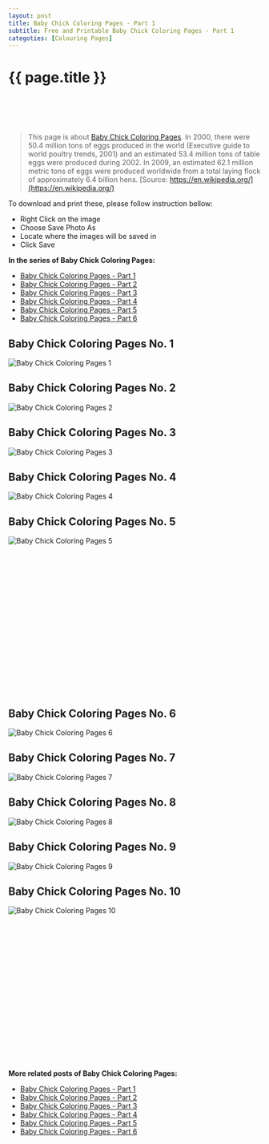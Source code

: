 ```yaml
---
layout: post
title: Baby Chick Coloring Pages - Part 1
subtitle: Free and Printable Baby Chick Coloring Pages - Part 1
categoties: [Colouring Pages]
---
```

{{ page.title }}
================
<script async src="//pagead2.googlesyndication.com/pagead/js/adsbygoogle.js"></script><!-- UnderTitleAds --> <ins class="adsbygoogle" style="display:inline-block;width:468px;height:60px" data-ad-client="ca-pub-6753140515841889" data-ad-slot="4010138290"></ins><script> (adsbygoogle = window.adsbygoogle || []).push({}); </script>

> This page is about [Baby Chick Coloring Pages](https://freecoloringpages.github.io/). In 2000, there were 50.4 million tons of eggs produced in the world (Executive guide to world poultry trends, 2001) and an estimated 53.4 million tons of table eggs were produced during 2002. In 2009, an estimated 62.1 million metric tons of eggs were produced worldwide from a total laying flock of approximately 6.4 billion hens. [Source: https://en.wikipedia.org/](https://en.wikipedia.org/)

To download and print these, please follow instruction bellow:
* Right Click on the image 
* Choose Save Photo As 
* Locate where the images will be saved in 
* Click Save

**In the series of Baby Chick Coloring Pages:**

* [Baby Chick Coloring Pages - Part 1](https://freecoloringpages.github.io/2017/12/05/Baby-Chick-Coloring-Pages-part-1.html)
* [Baby Chick Coloring Pages - Part 2](https://freecoloringpages.github.io/2017/12/05/Baby-Chick-Coloring-Pages-part-2.html)
* [Baby Chick Coloring Pages - Part 3](https://freecoloringpages.github.io/2017/12/05/Baby-Chick-Coloring-Pages-part-3.html)
* [Baby Chick Coloring Pages - Part 4](https://freecoloringpages.github.io/2017/12/05/Baby-Chick-Coloring-Pages-part-4.html)
* [Baby Chick Coloring Pages - Part 5](https://freecoloringpages.github.io/2017/12/05/Baby-Chick-Coloring-Pages-part-5.html)
* [Baby Chick Coloring Pages - Part 6](https://freecoloringpages.github.io/2017/12/05/Baby-Chick-Coloring-Pages-part-6.html)

## Baby Chick Coloring Pages No. 1
![Baby Chick Coloring Pages 1](https://freecoloringpages.github.io/img3/Baby-Chick-Coloring-Pages%20(1).jpg "Baby Chick Coloring Pages 1")

## Baby Chick Coloring Pages No. 2
![Baby Chick Coloring Pages 2](https://freecoloringpages.github.io/img3/Baby-Chick-Coloring-Pages%20(2).jpg "Baby Chick Coloring Pages 2")

## Baby Chick Coloring Pages No. 3
![Baby Chick Coloring Pages 3](https://freecoloringpages.github.io/img3/Baby-Chick-Coloring-Pages%20(3).jpg "Baby Chick Coloring Pages 3")

## Baby Chick Coloring Pages No. 4
![Baby Chick Coloring Pages 4](https://freecoloringpages.github.io/img3/Baby-Chick-Coloring-Pages%20(4).jpg "Baby Chick Coloring Pages 4")

## Baby Chick Coloring Pages No. 5
![Baby Chick Coloring Pages 5](https://freecoloringpages.github.io/img3/Baby-Chick-Coloring-Pages%20(5).jpg "Baby Chick Coloring Pages 5")

<script async src="//pagead2.googlesyndication.com/pagead/js/adsbygoogle.js"></script><!-- Texxtonly --><ins class="adsbygoogle" style="display:inline-block;width:336px;height:280px" data-ad-client="ca-pub-6753140515841889" data-ad-slot="3207852233"></ins><script>(adsbygoogle = window.adsbygoogle || []).push({}); </script>

## Baby Chick Coloring Pages No. 6
![Baby Chick Coloring Pages 6](https://freecoloringpages.github.io/img3/Baby-Chick-Coloring-Pages%20(6).jpg "Baby Chick Coloring Pages 6")

## Baby Chick Coloring Pages No. 7
![Baby Chick Coloring Pages 7](https://freecoloringpages.github.io/img3/Baby-Chick-Coloring-Pages%20(7).jpg "Baby Chick Coloring Pages 7")

## Baby Chick Coloring Pages No. 8
![Baby Chick Coloring Pages 8](https://freecoloringpages.github.io/img3/Baby-Chick-Coloring-Pages%20(8).jpg "Baby Chick Coloring Pages 8")

## Baby Chick Coloring Pages No. 9
![Baby Chick Coloring Pages 9](https://freecoloringpages.github.io/img3/Baby-Chick-Coloring-Pages%20(9).jpg "Baby Chick Coloring Pages 9")

## Baby Chick Coloring Pages No. 10
![Baby Chick Coloring Pages 10](https://freecoloringpages.github.io/img3/Baby-Chick-Coloring-Pages%20(10).jpg "Baby Chick Coloring Pages 10")

<script async src="//pagead2.googlesyndication.com/pagead/js/adsbygoogle.js"></script><!-- Texxtonly --><ins class="adsbygoogle" style="display:inline-block;width:336px;height:280px" data-ad-client="ca-pub-6753140515841889" data-ad-slot="3207852233"></ins><script>(adsbygoogle = window.adsbygoogle || []).push({}); </script>

**More related posts of Baby Chick Coloring Pages:**

* [Baby Chick Coloring Pages - Part 1](https://freecoloringpages.github.io/2017/12/05/Baby-Chick-Coloring-Pages-part-1.html)
* [Baby Chick Coloring Pages - Part 2](https://freecoloringpages.github.io/2017/12/05/Baby-Chick-Coloring-Pages-part-2.html)
* [Baby Chick Coloring Pages - Part 3](https://freecoloringpages.github.io/2017/12/05/Baby-Chick-Coloring-Pages-part-3.html)
* [Baby Chick Coloring Pages - Part 4](https://freecoloringpages.github.io/2017/12/05/Baby-Chick-Coloring-Pages-part-4.html)
* [Baby Chick Coloring Pages - Part 5](https://freecoloringpages.github.io/2017/12/05/Baby-Chick-Coloring-Pages-part-5.html)
* [Baby Chick Coloring Pages - Part 6](https://freecoloringpages.github.io/2017/12/05/Baby-Chick-Coloring-Pages-part-6.html)

